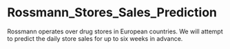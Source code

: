 # Rossmann_Stores_Sales_Prediction
Rossmann operates over drug stores in European countries. We will attempt to predict the daily store sales for up to six weeks in advance.
